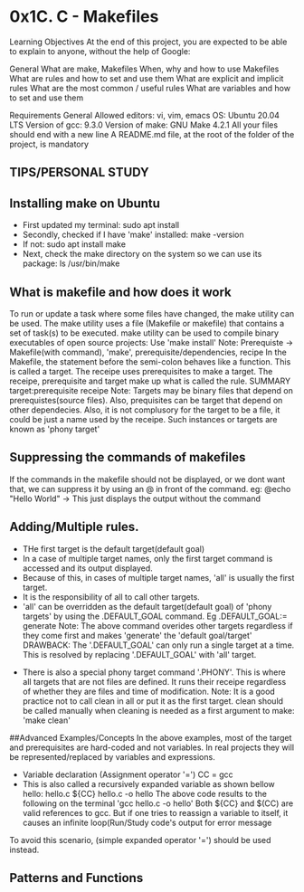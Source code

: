 # 0x1C. C - Makefiles

Learning Objectives
At the end of this project, you are expected to be able to explain to anyone, without the help of Google:

General
What are make, Makefiles
When, why and how to use Makefiles
What are rules and how to set and use them
What are explicit and implicit rules
What are the most common / useful rules
What are variables and how to set and use them

Requirements
General
Allowed editors: vi, vim, emacs
OS: Ubuntu 20.04 LTS
Version of gcc: 9.3.0
Version of make: GNU Make 4.2.1
All your files should end with a new line
A README.md file, at the root of the folder of the project, is mandatory

## TIPS/PERSONAL STUDY

## Installing make on Ubuntu
- First updated my terminal: sudo apt install
- Secondly, checked if I have 'make' installed: make -version
- If not: sudo apt install make
- Next, check the make directory on the system so we can use its package: ls /usr/bin/make

## What is makefile and how does it work
To run or update a task where some files have changed, the make utility can be used. The make utility uses a file (Makefile or makefile) that contains a set of task(s) to be executed. make utility can be used to compile binary executables of open source projects: Use 'make install'
Note: Prerequiste -> Makefile(with command), 'make', prerequisite/dependencies, recipe
In the Makefile, the statement before the semi-colon behaves like a function. This is called a target. The receipe uses prerequisites to make a target. The receipe, prerequisite and target make up what is called the rule.
SUMMARY
target:prerequisite
<tab> receipe
Note: Targets may be binary files that depend on prerequistes(source files). Also, prequisites can be target that depend on other dependecies.
Also, it is not complusory for the target to be a file, it could be just a name used by the receipe. Such instances or targets are known as 'phony target'

## Suppressing the commands of makefiles
If the commands in the makefile should not be displayed, or we dont want that, we can suppress it by using an @ in front of the command. 
eg: @echo "Hello World" -> This just displays the output without the command

## Adding/Multiple rules.
- THe first target is the default target(default goal)
- In a case of multiple target names, only the first target command is accessed and its output displayed.
- Because of this, in cases of multiple target names, 'all' is usually the first target.
- It is the responsibility of all to call other targets.
- 'all' can be overridden as the default target(default goal) of 'phony targets' by using the .DEFAULT_GOAL command.
Eg .DEFAULT_GOAL:= generate
Note: The above command overides other targets regardless if they come first and makes 'generate' the 'default goal/target'
DRAWBACK: The '.DEFAULT_GOAL' can only run a single target at a time. This is resolved by replacing '.DEFAULT_GOAL' with 'all' target.
* There is also a special phony target command '.PHONY'. This is where all targets that are not files are defined. It runs their receipe regardless of whether they are files and time of modification.
Note: It is a good practice not to call clean in all or put it as the first target. clean should be called manually when cleaning is needed as a first argument to make:
'make clean'

##Advanced Examples/Concepts
In the above examples, most of the target and prerequisites are hard-coded and not variables. In real projects they will be represented/replaced by variables and expressions.

* Variable declaration (Assignment operator '=')
CC = gcc
* This is also called a recursively expanded variable as shown bellow
hello: hello.c
	${CC} hello.c -o hello
The above code results to the following on the terminal
'gcc hello.c -o hello'
Both ${CC} and $(CC) are valid references to gcc. But if one tries to reassign a variable to itself, it causes an infinite loop(Run/Study code's output for error message

To avoid this scenario, (simple expanded operator '=') should be used instead.

## Patterns and Functions

